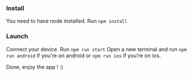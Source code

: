 
### Install

You need to have node installed.
Run `npm install`

### Launch

Connect your device.
Run `npm run start`
Open a new terminal and run `npm run android` if you're on android or `npm run ios` if you're on ios.

Done, enjoy the app ! :)

